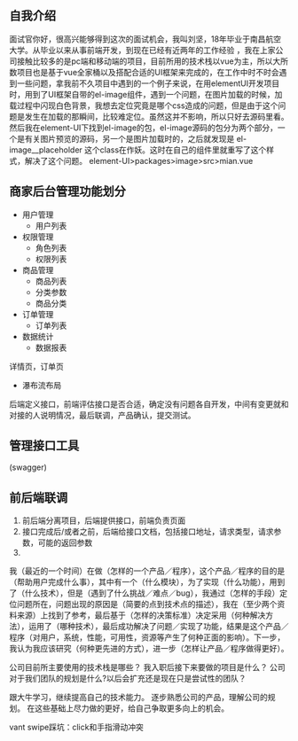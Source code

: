 <!--
 * @Author: your name
 * @Date: 2020-05-26 18:57:57
 * @LastEditTime: 2020-07-09 23:28:04
 * @LastEditors: Please set LastEditors
 * @Description: In User Settings Edit
 * @FilePath: \vuepress-blog\docs\blog\VUE-Library\self.md
-->
## 自我介绍
面试官你好，很高兴能够得到这次的面试机会，我叫刘坚，18年毕业于南昌航空大学。从毕业以来从事前端开发，到现在已经有近两年的工作经验 ，我在上家公司接触比较多的是pc端和移动端的项目，目前所用的技术栈以vue为主，所以大所数项目也是基于vue全家桶以及搭配合适的UI框架来完成的，在工作中时不时会遇到一些问题，拿我前不久项目中遇到的一个例子来说，在用elementUI开发项目时，用到了UI框架自带的el-image组件，遇到一个问题，在图片加载的时候，加载过程中闪现白色背景，我想去定位究竟是哪个css造成的问题，但是由于这个问题是发生在加载的那瞬间，比较难定位。虽然这并不影响，所以只好去源码里看。然后我在element-UI下找到el-image的包，el-image源码的包分为两个部分，一个是有关图片预览的源码，另一个是图片加载时的，之后就发现是 el-image__placeholder 这个class在作妖。这时在自己的组件里就重写了这个样式，解决了这个问题。
element-UI>packages>image>src>mian.vue
## 商家后台管理功能划分
- 用户管理
  - 用户列表
- 权限管理
  - 角色列表
  - 权限列表
- 商品管理
  - 商品列表
  - 分类参数
  - 商品分类
- 订单管理
  - 订单列表
- 数据统计
  - 数据报表

详情页，订单页
- 瀑布流布局

后端定义接口，前端评估接口是否合适，确定没有问题各自开发，中间有变更就和对接的人说明情况，最后联调，产品确认，提交测试。

## 管理接口工具
(swagger)

## 前后端联调
1.  前后端分离项目，后端提供接口，前端负责页面
2.  接口完成后/或者之前，后端给接口文档，包括接口地址，请求类型，请求参数，可能的返回参数
3.  


我（最近的一个时间）在做（怎样的一个产品／程序），这个产品／程序的目的是（帮助用户完成什么事），其中有一个（什么模块），为了实现（什么功能），用到了（什么技术），但是（遇到了什么挑战／难点／bug），我通过（怎样的手段）定位问题所在，问题出现的原因是（简要的点到技术点的描述），我在（至少两个资料来源）上找到了参考，最后基于（怎样的决策标准）决定采用（何种解决方法），运用了（哪种技术），最后成功解决了问题／实现了功能，结果是这个产品／程序（对用户，系统，性能，可用性，资源等产生了何种正面的影响）。下一步，我认为我应该研究（何种更先进的方式），进一步（怎样让产品／程序做得更好）。



公司目前所主要使用的技术栈是哪些？ 
我入职后接下来要做的项目是什么？
公司对于我们团队的规划是什么?以后会扩充还是现在只是尝试性的团队？


跟大牛学习，继续提高自己的技术能力。
逐步熟悉公司的产品，理解公司的规划。
在这些基础上尽力做的更好，给自己争取更多向上的机会。


vant swipe踩坑：click和手指滑动冲突 [](http://www.5imoban.net/jiaocheng/vue/2019/0419/3543.html)